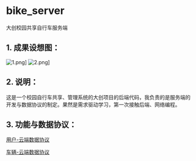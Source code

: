 # bike_server
大创校园共享自行车服务端

## 1. 成果设想图：
![1.png](https://z3.ax1x.com/2021/04/28/gPyTKI.png)]
![2.png](https://z3.ax1x.com/2021/04/28/gPyIxA.png)]

## 2. 说明：
这是一个校园自行车共享、管理系统的大创项目的后端代码，我负责的是服务端的开发与数据协议的制定。果然是需求驱动学习，第一次接触后端、网络编程。

## 3. 功能与数据协议：
[用户-云端数据协议](https://www.processon.com/view/link/6067ffe3f346fb0aa9839aa3)

[车辆-云端数据协议](https://www.processon.com/view/link/6066f1fce0b34d282990f9b0)
